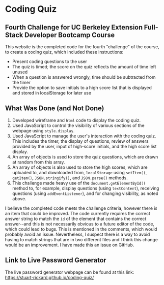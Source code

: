 # Coding Quiz

## Fourth Challenge for UC Berkeley Extension Full-Stack Developer Bootcamp Course

This website is the completed code for the fourth "challenge" of the course, to create a coding quiz, which included these instructions:
* Present coding questions to the user
* The quiz is timed; the score on the quiz reflects the amount of time left unused
* When a question is answered wrongly, time should be subtracted from the timer
* Provide the option to save initials to a high score list that is displayed and stored in localStorage for later use

## What Was Done (and Not Done)

1. Developed wireframe and `html` code to display the coding quiz.
2. Used JavaScript to control the visibility of various sections of the webpage using `style.display`.
3. Used JavaScript to manage the user's interaction with the coding quiz.  This includes the timer, the display of questions, review of answers provided by the user, input of high-score initials, and the high score list display.
4. An array of objects is used to store the quiz questions, which are drawn at random from this array.
5. An array of objects is also used to store the high scores, which are uploaded to, and downloaded from, `localStorage` using `setItem()`, `getItem()`, `JSON.stringify()`, and `JSON.parse()` methods.
6. This challenge made heavy use of the `document.getElementById()` method to, for example, display questions (using `textContent`), receiving questions (using `addEventListener`), and for changing visibility, as noted above.

I believe the completed code meets the challenge criteria, however there is an item that could be improved.  The code currently requires the correct answer string to match the `id` of the element that contains the correct answer--and this is not necessarily obvious to a future editor of the code, which could lead to bugs.  This is mentioned in the comments, which would probably avoid an issue.  Nevertheless, I suspect there is a way to avoid having to match strings that are in two different files and I think this change would be an improvement.  I have made this an issue on GitHub.
  
## Link to Live Password Generator
  
The live password generator webpage can be found at this link: 
https://stuart-rickard.github.io/coding-quiz/
